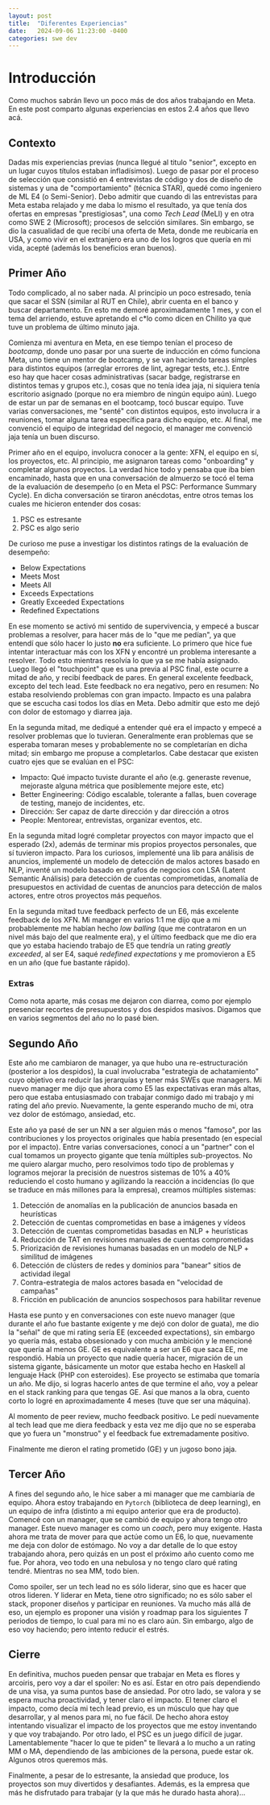 ```yaml
---
layout: post
title:  "Diferentes Experiencias"
date:   2024-09-06 11:23:00 -0400
categories: swe dev
---
```


# Introducción

Como muchos sabrán llevo un poco más de dos años trabajando en Meta. En este post comparto algunas experiencias en estos 2.4 años que llevo acá.

## Contexto

Dadas mis experiencias previas (nunca llegué al titulo "senior", excepto en un lugar cuyos títulos estaban infladísimos). Luego de pasar por el proceso de selección que consistió en 4 entrevistas de código y dos de diseño de sistemas y una de "comportamiento" (técnica STAR), quedé como ingeniero de ML E4 (o Semi-Senior). Debo admitir que cuando di las entrevistas para Meta estaba relajado y me daba lo mismo el resultado, ya que tenía dos ofertas en empresas "prestigiosas", una como _Tech Lead_ (MeLI) y en otra como SWE 2 (Microsoft); procesos de selcción similares. Sin embargo, se dio la casualidad de que recibí una oferta de Meta, donde me reubicaría en USA, y como vivir en el extranjero era uno de los logros que quería en mi vida, acepté (además los beneficios eran buenos).

## Primer Año

Todo complicado, al no saber nada. Al principio un poco estresado, tenía que sacar el SSN (similar al RUT en Chile), abrir cuenta en el banco y buscar departamento. En esto me demoré aproximadamente 1 mes, y con el tema del arriendo, estuve apretando el c*lo como dicen en Chilito ya que tuve un problema de último minuto jaja.

Comienza mi aventura en Meta, en ese tiempo tenían el proceso de _bootcamp_, donde uno pasar por una suerte de inducción en cómo funciona Meta, uno tiene un mentor de bootcamp, y se van haciendo tareas simples para distintos equipos (arreglar errores de lint, agregar tests, etc.). Entre eso hay que hacer cosas administrativas (sacar badge, registrarse en distintos temas y grupos etc.), cosas que no tenía idea jaja, ni siquiera tenía escritorio asignado (porque no era miembro de ningún equipo aún). Luego de estar un par de semanas en el bootcamp, tocó buscar equipo. Tuve varias conversaciones, me "senté" con distintos equipos, esto involucra ir a reuniones, tomar alguna tarea específica para dicho equipo, etc. Al final, me convenció el equipo de integridad del negocio, el manager me convenció jaja tenía un buen discurso.

Primer año en el equipo, involucra conocer a la gente: XFN, el equipo en sí, los proyectos, etc. Al principio, me asignaron tareas como "onboarding" y completar algunos proyectos. La verdad hice todo y pensaba que iba bien encaminado, hasta que en una conversación de almuerzo se tocó el tema de la evaluación de desempeño (o en Meta el PSC: Performance Summary Cycle). En dicha conversación se tiraron anécdotas, entre otros temas los cuales me hicieron entender dos cosas:

1. PSC es estresante
2. PSC es algo serio

De curioso me puse a investigar los distintos ratings de la evaluación de desempeño:

* Below Expectations
* Meets Most
* Meets All
* Exceeds Expectations
* Greatly Exceeded Expectations
* Redefined Expectations

En ese momento se activó mi sentido de supervivencia, y empecé a buscar problemas a resolver, para hacer más de lo "que me pedían", ya que entendí que sólo hacer lo justo **no** era suficiente. Lo primero que hice fue intentar interactuar más con los XFN y encontré un problema interesante a resolver. Todo esto mientras resolvía lo que ya se me había asignado. Luego llegó el "touchpoint" que es una previa al PSC final, este ocurre a mitad de año, y recibí feedback de pares. En general excelente feedback, excepto del tech lead. Este feedback no era negativo, pero en resumen: No estaba resolviendo problemas con gran impacto. Impacto es una palabra que se escucha casi todos los días en Meta. Debo admitir que esto me dejó con dolor de estomago y diarrea jaja.

En la segunda mitad, me dediqué a entender qué era el impacto y empecé a resolver problemas que lo tuvieran. Generalmente eran problemas que se esperaba tomaran meses y probablemente no se completarían en dicha mitad; sin embargo me propuse a completarlos. Cabe destacar que existen cuatro ejes que se evalúan en el PSC:

* Impacto: Qué impacto tuviste durante el año (e.g. generaste revenue, mejoraste alguna métrica que posiblemente mejore este, etc)
* Better Engineering: Código escalable, tolerante a fallas, buen coverage de testing, manejo de incidentes, etc.
* Dirección: Ser capaz de darte dirección y dar dirección a otros
* People: Mentorear, entrevistas, organizar eventos, etc.

En la segunda mitad logré completar proyectos con mayor impacto que el esperado (2x), además de terminar mis propios proyectos personales, que sí tuvieron impacto. Para los curiosos, implementé una lib para análisis de anuncios, implementé un modelo de detección de malos actores basado en NLP, inventé un modelo basado en grafos de negocios con LSA (Latent Semantic Análisis) para detección de cuentas comprometidas, anomalía de presupuestos en actividad de cuentas de anuncios para detección de malos actores, entre otros proyectos más pequeños.

En la segunda mitad tuve feedback perfecto de un E6, más excelente feedback de los XFN. Mi manager en varios 1:1 me dijo que a mi probablemente me habían hecho _low balling_ (que me contrataron en un nivel más bajo del que realmente era), y el último feedback que me dio era que yo estaba haciendo trabajo de E5 que tendría un rating _greatly exceeded_, al ser E4, saqué _redefined expectations_ y me promovieron a E5 en un año (que fue bastante rápido).

### Extras

Como nota aparte, más cosas me dejaron con diarrea, como por ejemplo presenciar recortes de presupuestos y dos despidos masivos. Digamos que en varios segmentos del año no lo pasé bien.

## Segundo Año

Este año me cambiaron de manager, ya que hubo una re-estructuración (posterior a los despidos), la cual involucraba "estrategia de achatamiento" cuyo objetivo era reducir las jerarquías y tener más SWEs que managers. Mi nuevo manager me dijo que ahora como E5 las expectativas eran más altas, pero que estaba entusiasmado con trabajar conmigo dado mi trabajo y mi rating del año previo. Nuevamente, la gente esperando mucho de mi, otra vez dolor de estómago, ansiedad, etc.

Este año ya pasé de ser un NN a ser alguien más o menos "famoso", por las contribuciones y los proyectos originales que había presentado (en especial por el impacto). Entre varias conversaciones, conocí a un "partner" con el cual tomamos un proyecto gigante que tenía múltiples sub-proyectos. No me quiero alargar mucho, pero resolvimos todo tipo de problemas y logramos mejorar la precisión de nuestros sistemas de 10% a 40% reduciendo el costo humano y agilizando la reacción a incidencias (lo que se traduce en más millones para la empresa), creamos múltiples sistemas:

1. Detección de anomalías en la publicación de anuncios basada en heurísticas
2. Detección de cuentas comprometidas en base a imágenes y vídeos
3. Detección de cuentas comprometidas basadas en NLP + heurísticas
4. Reducción de TAT en revisiones manuales de cuentas comprometidas
5. Priorización de revisiones humanas basadas en un modelo de NLP + similitud de imágenes
6. Detección de clústers de redes y dominios para "banear" sitios de actividad ilegal
7. Contra-estrategia de malos actores basada en "velocidad de campañas"
8. Fricción en publicación de anuncios sospechosos para habilitar revenue

Hasta ese punto y en conversaciones con este nuevo manager (que durante el año fue bastante exigente y me dejó con dolor de guata), me dio la "señal" de que mi rating sería EE (exceeded expectations), sin embargo yo quería más, estaba obsesionado y con mucha ambición y le mencioné que quería al menos GE. GE es equivalente a ser un E6 que saca EE, me respondió. Había un proyecto que nadie quería hacer, migración de un sistema gigante, básicamente un motor que estaba hecho en Haskell al lenguaje Hack (PHP con esteroides). Ese proyecto se estimaba que tomaría un año. Me dijo, si logras hacerlo antes de que termine el año, voy a pelear en el stack ranking para que tengas GE. Así que manos a la obra, cuento corto lo logré en aproximadamente 4 meses (tuve que ser una máquina).

Al momento de peer review, mucho feedback positivo. Le pedí nuevamente al tech lead que me diera feedback y esta vez me dijo que no se esperaba que yo fuera un "monstruo" y el feedback fue extremadamente positivo.

Finalmente me dieron el rating prometido (GE) y un jugoso bono jaja.

## Tercer Año

A fines del segundo año, le hice saber a mi manager que me cambiaría de equipo. Ahora estoy trabajando en `Pytorch` (biblioteca de deep learning), en un equipo de infra (distinto a mi equipo anterior que era de producto). Comencé con un manager, que se cambió de equipo y ahora tengo otro manager. Este nuevo manager es como un _coach_, pero muy exigente. Hasta ahora me trata de mover para que actúe como un E6, lo que, nuevamente me deja con dolor de estómago. No voy a dar detalle de lo que estoy trabajando ahora, pero quizás en un post el próximo año cuento como me fue. Por ahora, veo todo en una nebulosa y no tengo claro qué rating tendré. Mientras no sea MM, todo bien.

Como spoiler, ser un tech lead no es sólo liderar, sino que es hacer que otros lideren. Y liderar en Meta, tiene otro significado; no es sólo saber el stack, proponer diseños y participar en reuniones. Va mucho más allá de eso, un ejemplo es proponer una visión y roadmap para los siguientes $T$ periodos de tiempo, lo cual para mi no es claro aún. Sin embargo, algo de eso voy haciendo; pero intento reducir el estrés.

## Cierre

En definitiva, muchos pueden pensar que trabajar en Meta es flores y arcoiris, pero voy a dar el spoiler: No es así. Estar en otro país dependiendo de una visa, ya suma puntos base de ansiedad. Por otro lado, se valora y se espera mucha proactividad, y tener claro el impacto. El tener claro el impacto, como decía mi tech lead previo, es un músculo que hay que desarrollar, y al menos para mi, no fue fácil. De hecho ahora estoy intentando visualizar el impacto de los proyectos que me estoy inventando y que voy trabajando. Por otro lado, el PSC es un juego difícil de jugar. Lamentablemente "hacer lo que te piden" te llevará a lo mucho a un rating MM o MA, dependiendo de las ambiciones de la persona, puede estar ok. Algunos otros queremos más.

Finalmente, a pesar de lo estresante, la ansiedad que produce, los proyectos son muy divertidos y desafiantes. Además, es la empresa que más he disfrutado para trabajar (y la que más he durado hasta ahora)...

